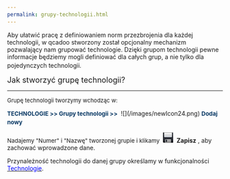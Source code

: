 ```yaml
--- 
permalink: grupy-technologii.html 
---
```

 Aby ułatwić pracę z definiowaniem norm przezbrojenia dla każdej technologii, w qcadoo stworzony został opcjonalny mechanizm pozwalający nam grupować technologie. Dzięki grupom technologii pewne informacje będziemy mogli definiować dla całych grup, a nie tylko dla pojedynczych technologii. 
<font size="4">
        <p>Jak stworzyć grupę technologii?</p>
    </font>

* * *
<font size="2">
        <p>Grupę technologii tworzymy wchodząc w:</p>
    </font>
<font style="color:rgb(7,55,99);font-size:10pt;background-color:transparent"><span style="line-height:20px"><b>TECHNOLOGIE &gt;&gt; Grupy technologii &gt;&gt;</b> </span></font> ![](/images/newIcon24.png)<font style="color:rgb(7,55,99);font-size:10pt;background-color:transparent"><span style="line-height:20px"> <b>Dodaj nowy</b></span></font>

<font style="font-size:10pt;background-color:transparent">Nadajemy "Numer" i "Nazwę" tworzonej grupie i klikamy</font>&nbsp; ![](/images/saveIcon24.png)&nbsp; **Zapisz** ,&nbsp;aby zachować wprowadzone dane.

Przynależność technologii do danej grupy określamy w funkcjonalności [<font color="#0000ff">Technologie</font>](/technologie-szczegoly).

